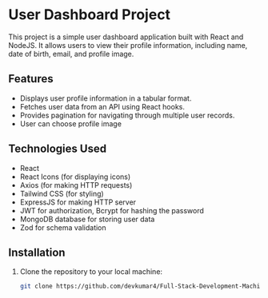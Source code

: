 # User Dashboard Project

This project is a simple user dashboard application built with React and NodeJS. It allows users to view their profile information, including name, date of birth, email, and profile image.

## Features
- Displays user profile information in a tabular format.
- Fetches user data from an API using React hooks.
- Provides pagination for navigating through multiple user records.
- User can choose profile image

## Technologies Used

- React
- React Icons (for displaying icons)
- Axios (for making HTTP requests)
- Tailwind CSS (for styling)
- ExpressJS for making HTTP server
- JWT for authorization, Bcrypt for hashing the password
- MongoDB database for storing user data
- Zod for schema validation

## Installation

1. Clone the repository to your local machine:

   ```bash
   git clone https://github.com/devkumar4/Full-Stack-Development-Machine-Test
